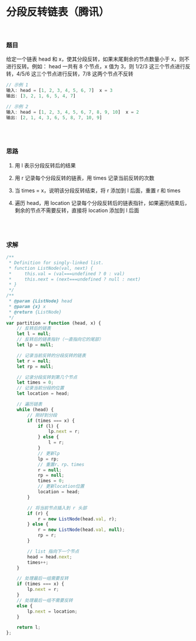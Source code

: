 # 分段反转链表（腾讯）

</br>

### 题目

给定一个链表 head 和 x，使其分段反转，如果末尾剩余的节点数量小于 x，则不进行反转。例如： head 一共有 8 个节点，x 值为 3，则 1/2/3 这三个节点进行反转，4/5/6 这三个节点进行反转，7/8 这两个节点不反转

```javascript
// 示例 1
输入: head = [1, 2, 3, 4, 5, 6, 7]  x = 3
输出: [3, 2, 1, 6, 5, 4, 7]

// 示例 2
输入: head = [1, 2, 3, 4, 5, 6, 7, 8, 9, 10]  x = 2
输出: [2, 1, 4, 3, 6, 5, 8, 7, 10, 9]
```

</br>
</br>

### 思路

1. 用 l 表示分段反转后的结果

2. 用 r 记录每个分段反转的链表，用 times 记录当前反转的次数

3. 当 times = x，说明该分段反转结束，将 r 添加到 l 后面，重置 r 和 times

4. 遍历 head，用 location 记录每个分段反转后的链表指针，如果遍历结束后，剩余的节点不需要反转，直接将 location 添加到 l 后面

</br>
</br>

### 求解

```javascript
/**
 * Definition for singly-linked list.
 * function ListNode(val, next) {
 *     this.val = (val===undefined ? 0 : val)
 *     this.next = (next===undefined ? null : next)
 * }
 */
/**
 * @param {ListNode} head
 * @param {x} x
 * @return {ListNode}
 */
var partition = function (head, x) {
    // 反转后的链表
    let l = null;
    // 反转后的链表指针（一直指向它的尾部）
    let lp = null;

    // 记录当前反转的分段反转的链表
    let r = null;
    let rp = null;

    // 记录分段反转到第几个节点
    let times = 0;
    // 记录当前分段的位置
    let location = head;

    // 遍历链表
    while (head) {
        // 刚好到分段
        if (times === x) {
            if (l) {
                lp.next = r;
            } else {
                l = r;
            }
            // 更新lp
            lp = rp;
            // 重置r、rp、times
            r = null;
            rp = null;
            times = 0;
            // 更新location位置
            location = head;
        }

        // 将当前节点插入到 r 头部
        if (r) {
            r = new ListNode(head.val, r);
        } else {
            r = new ListNode(head.val, null);
            rp = r;
        }

        // list 指向下一个节点
        head = head.next;
        times++;
    }

    // 处理最后一组需要反转
    if (times === x) {
        lp.next = r;
    }
    // 处理最后一组不需要反转
    else {
        lp.next = location;
    }

    return l;
};
```

</br>
</br>
